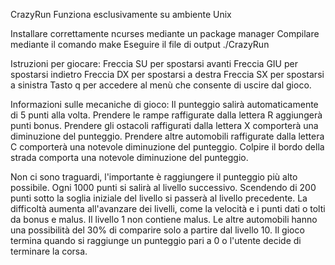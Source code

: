 CrazyRun
Funziona esclusivamente su ambiente Unix

Installare correttamente ncurses mediante un package manager
Compilare mediante il comando make
Eseguire il file di output ./CrazyRun

Istruzioni per giocare:
Freccia SU per spostarsi avanti
Freccia GIU per spostarsi indietro
Freccia DX per spostarsi a destra
Freccia SX per spostarsi a sinistra
Tasto q per accedere al menù che consente di uscire dal gioco.

Informazioni sulle mecaniche di gioco:
Il punteggio salirà automaticamente di 5 punti alla volta.
Prendere le rampe raffigurate dalla lettera R aggiungerà punti bonus.
Prendere gli ostacoli raffigurati dalla lettera X comporterà una diminuzione del punteggio.
Prendere altre automobili raffigurate dalla lettera C comporterà una notevole diminuzione del punteggio.
Colpire il bordo della strada comporta una notevole diminuzione del punteggio.

Non ci sono traguardi, l'importante è raggiungere il punteggio più alto possibile.
Ogni 1000 punti si salirà al livello successivo.
Scendendo di 200 punti sotto la soglia iniziale del livello si passerà al livello precedente.
La difficoltà aumenta all'avanzare dei livelli, come la velocità e i punti dati o tolti da bonus e malus.
Il livello 1 non contiene malus.
Le altre automobili hanno una possibilità del 30% di comparire solo a partire dal livello 10.
Il gioco termina quando si raggiunge un punteggio pari a 0 o l'utente decide di terminare la corsa.
